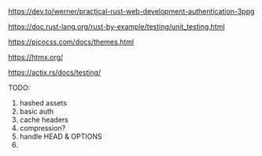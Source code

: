 https://dev.to/werner/practical-rust-web-development-authentication-3ppg

https://doc.rust-lang.org/rust-by-example/testing/unit_testing.html

https://picocss.com/docs/themes.html

https://htmx.org/

https://actix.rs/docs/testing/


TODO:

1. hashed assets
2. basic auth
3. cache headers
4. compression?
5. handle HEAD & OPTIONS
6.
